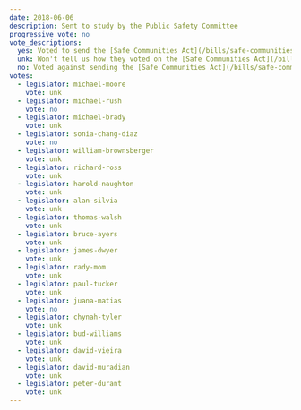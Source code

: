 ```yaml
---
date: 2018-06-06
description: Sent to study by the Public Safety Committee
progressive_vote: no
vote_descriptions:
  yes: Voted to send the [Safe Communities Act](/bills/safe-communities-act/) to study
  unk: Won't tell us how they voted on the [Safe Communities Act](/bills/safe-communities-act/) in committee
  no: Voted against sending the [Safe Communities Act](/bills/safe-communities-act/) to study
votes:
  - legislator: michael-moore
    vote: unk
  - legislator: michael-rush
    vote: no
  - legislator: michael-brady
    vote: unk
  - legislator: sonia-chang-diaz
    vote: no
  - legislator: william-brownsberger
    vote: unk
  - legislator: richard-ross
    vote: unk
  - legislator: harold-naughton
    vote: unk
  - legislator: alan-silvia
    vote: unk
  - legislator: thomas-walsh
    vote: unk
  - legislator: bruce-ayers
    vote: unk
  - legislator: james-dwyer
    vote: unk
  - legislator: rady-mom
    vote: unk
  - legislator: paul-tucker
    vote: unk
  - legislator: juana-matias
    vote: no
  - legislator: chynah-tyler
    vote: unk
  - legislator: bud-williams
    vote: unk
  - legislator: david-vieira
    vote: unk
  - legislator: david-muradian
    vote: unk
  - legislator: peter-durant
    vote: unk
---
```

